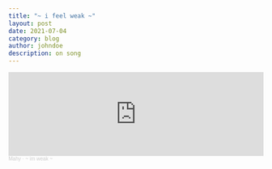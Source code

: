 ```yaml
---
title: "~ i feel weak ~"
layout: post
date: 2021-07-04
category: blog
author: johndoe
description: on song
---
```


<iframe width="100%" height="166" scrolling="no" frameborder="no" allow="autoplay" src="https://w.soundcloud.com/player/?url=https%3A//api.soundcloud.com/tracks/1081227808&color=%232e3a46&auto_play=false&hide_related=false&show_comments=true&show_user=true&show_reposts=false&show_teaser=true"></iframe><div style="font-size: 10px; color: #cccccc;line-break: anywhere;word-break: normal;overflow: hidden;white-space: nowrap;text-overflow: ellipsis; font-family: Interstate,Lucida Grande,Lucida Sans Unicode,Lucida Sans,Garuda,Verdana,Tahoma,sans-serif;font-weight: 100;"><a href="https://soundcloud.com/amusicated" title="Mahy" target="_blank" style="color: #cccccc; text-decoration: none;">Mahy</a> · <a href="https://soundcloud.com/amusicated/im-weak" title="~ im weak ~" target="_blank" style="color: #cccccc; text-decoration: none;">~ im weak ~</a></div>